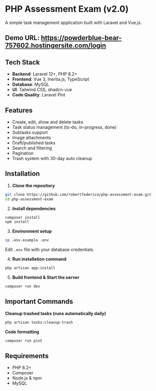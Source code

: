 # PHP Assessment Exam (v2.0)

A simple task management application built with Laravel and Vue.js.

## Demo URL: https://powderblue-bear-757602.hostingersite.com/login

## Tech Stack

- **Backend**: Laravel 12+, PHP 8.2+
- **Frontend**: Vue 3, Inertia.js, TypeScript
- **Database**: MySQL
- **UI**: Tailwind CSS, shadcn-vue
- **Code Quality**: Laravel Pint

## Features

- Create, edit, show and delete tasks
- Task status management (to-do, in-progress, done)
- Subtasks support
- Image attachments
- Draft/published tasks
- Search and filtering
- Pagination
- Trash system with 30-day auto cleanup

## Installation

1. **Clone the repository**

```bash
git clone https://github.com/robertfederico/php-assessment-exam.git
cd php-assessment-exam
```

2. **Install dependencies**

```bash
composer install
npm install
```

3. **Environment setup**

```bash
cp .env.example .env
```

Edit `.env` file with your database credentials.

4. **Run installation command**

```bash
php artisan app:install
```

5. **Build frontend & Start the server**

```bash
composer run dev
```

## Important Commands

**Cleanup trashed tasks (runs automatically daily)**

```bash
php artisan tasks:cleanup-trash
```

**Code formatting**

```bash
composer run pint
```

## Requirements

- PHP 8.2+
- Composer
- Node.js & npm
- MySQL
